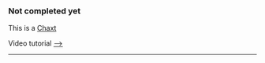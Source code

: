 ### Not completed yet

This is a [Chaxt](https://chaxt.vercel.app/) 

Video tutorial [-->](https://www.youtube.com/watch?v=PGPGcKBpAk8)

<hr>
